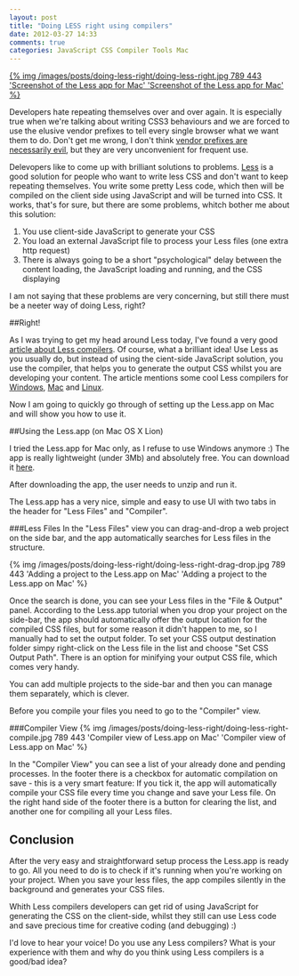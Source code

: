 ```yaml
---
layout: post
title: "Doing LESS right using compilers"
date: 2012-03-27 14:33
comments: true
categories: JavaScript CSS Compiler Tools Mac
---
```


<a href="/blog/2012/03/27/doing-less-right/">{% img /images/posts/doing-less-right/doing-less-right.jpg 789 443 'Screenshot of the Less app for Mac' 'Screenshot of the Less app for Mac' %}</a>

Developers hate repeating themselves over and over again. It is especially true when we're talking about writing CSS3 behaviours and we are forced to use the elusive vendor prefixes to tell every single browser what we want them to do. Don't get me wrong, I don't think <a href="http://www.netmagazine.com/features/big-question-are-vendor-prefixes-hurting-web" target="_blank">vendor prefixes are necessarily evil</a>, but they are very unconvenient for frequent use.
<!--more-->

Delevopers like to come up with brilliant solutions to problems. <a href="http://lesscss.org/" target="_blank">Less</a> is a good solution for people who want to write less CSS and don't want to keep repeating themselves. You write some pretty Less code, which then will be compiled on the client side using JavaScript and will be turned into CSS. It works, that's for sure, but there are some problems, whitch bother me about this solution:

1.	You use client-side JavaScript to generate your CSS
2.	You load an external JavaScript file to process your Less files (one extra http request)
3.	There is always going to be a short "psychological" delay between the content loading, the JavaScript loading and running, and the CSS displaying

I am not saying that these problems are very concerning, but still there must be a neeter way of doing Less, right?

##Right!

As I was trying to get my head around Less today, I've found a very good <a href="http://fadeyev.net/2012/02/16/less-update/" target="_blank">article about Less compilers</a>. Of course, what a brilliant idea! Use Less as you usually do, but instead of using the cient-side JavaScript solution, you use the compiler, that helps you to generate the output CSS whilst you are developing your content. The article mentions some cool Less compilers for <a href="http://wearekiss.com/simpless" target="_blank">Windows</a>, <a href="http://incident57.com/less/" target="_blank">Mac</a> and <a href="http://wearekiss.com/simpless" target="_blank">Linux</a>. 

Now I am going to quickly go through of setting up the Less.app on Mac and will show you how to use it.

##Using the Less.app (on Mac OS X Lion)

I tried the Less.app for Mac only, as I refuse to use Windows anymore :) The app is really lightweight (under 3Mb) and absolutely free. You can download it <a href="http://incident57.com/less/" target="_blank">here</a>.

After downloading the app, the user needs to unzip and run it.

The Less.app has a very nice, simple and easy to use UI with two tabs in the header for "Less Files" and "Compiler".

###Less Files
In the "Less Files" view you can drag-and-drop a web project on the side bar, and the app automatically searches for Less files in the structure.

{% img /images/posts/doing-less-right/doing-less-right-drag-drop.jpg 789 443 'Adding a project to the Less.app on Mac' 'Adding a project to the Less.app on Mac' %}

Once the search is done, you can see your Less files in the "File & Output" panel. According to the Less.app tutorial when you drop your project on the side-bar, the app should automatically offer the output location for the compiled CSS files, but for some reason it didn't happen to me, so I manually had to set the output folder. To set your CSS output destination folder simpy right-click on the Less file in the list and choose "Set CSS Output Path". There is an option for minifying your output CSS file, which comes very handy.

You can add multiple projects to the side-bar and then you can manage them separately, which is clever.

Before you compile your files you need to go to the "Compiler" view.

###Compiler View
{% img /images/posts/doing-less-right/doing-less-right-compile.jpg 789 443 'Compiler view of Less.app on Mac' 'Compiler view of Less.app on Mac' %}

In the "Compiler View" you can see a list of your already done and pending processes. In the footer there is a checkbox for automatic compilation on save - this is a very smart feature: If you tick it, the app will automatically compile your CSS file every time you change and save your Less file. On the right hand side of the footer there is a button for clearing the list, and another one for compiling all your Less files.

## Conclusion
After the very easy and straightforward setup process the Less.app is ready to go. All you need to do is to check if it's running when you're working on your project. When you save your less files, the app compiles silently in the background and generates your CSS files.

Whith Less compilers developers can get rid of using JavaScript for generating the CSS on the client-side, whilst they still can use Less code and save precious time for creative coding (and debugging) :)

I'd love to hear your voice! Do you use any Less compilers? What is your experience with them and why do you think using Less compilers is a good/bad idea?